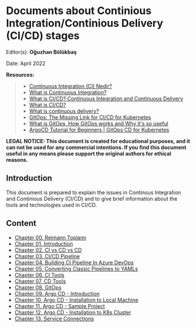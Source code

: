 # Documents about Continious Integration/Continious Delivery (CI/CD) stages

Editor(s): **Oğuzhan Bölükbaş**

Date: April 2022

**Resources:**

> - [Continuous Integration (CI) Nedir?](https://medium.com/bili%C5%9Fim-hareketi/continuous-integration-ci-nedir-fa5dc44e4eb3)
> - [What is Continuous Integration?](https://docs.microsoft.com/en-us/devops/develop/what-is-continuous-integration)
> - [What is CI/CD? Continuous Integration and Continuous Delivery](https://www.guru99.com/continuous-integration.html)
> - [What is CI/CD?](https://www.redhat.com/en/topics/devops/what-is-ci-cd)
> - [What is continuous delivery?](https://www.redhat.com/en/topics/devops/what-is-continuous-delivery)
> - [GitOps: The Missing Link for CI/CD for Kubernetes](https://containerjournal.com/features/gitops-the-missing-link-for-ci-cd-for-kubernetes/)
> - [What is GitOps, How GitOps works and Why it's so useful](https://www.youtube.com/watch?v=f5EpcWp0THw&ab_channel=TechWorldwithNana)
> - [ArgoCD Tutorial for Beginners | GitOps CD for Kubernetes](https://www.youtube.com/watch?v=MeU5_k9ssrs)

**LEGAL NOTICE: This document is created for educational purposes, and it can not be used for any commercial intentions. If you find this document useful in any means please support the original authors for ethical reasons.**

## Introduction

This document is prepared to explain the issues in Continous Integration and Continious Delivery (CI/CD) and to give brief information about the tools and technologies used in CI/CD.

## Content

- [Chapter 00. Reimann Toplamı](ch00-riemann-toplami.md)
- [Chapter 01. Introduction](ch01-introduction.md)
- [Chapter 02. CI vs CD vs CD](ch02-ci-vs-cd-vs-cd.md)
- [Chapter 03. CI/CD Pipeline](ch03-ci-cd-pipeline.md)
- [Chapter 04. Building CI Pipeline In Azure DevOps](ch04-building-ci-pipeline-in-azure-devops.md)
- [Chapter 05. Converting Classic Pipelines to YAMLs](ch05-converting-classic-pipelines-to-yamls.md)
- [Chapter 06. CI Tools](ch06-ci-tools.md)
- [Chapter 07. CD Tools](ch07-cd-tools.md)
- [Chapter 08. GitOps](ch08-gitops.md)
- [Chapter 09. Argo CD - Introduction](ch09-argocd-introduction.md)
- [Chapter 10. Argo CD - Installation to Local Machine](ch10-argocd-installation-to-local-machine.md)
- [Chapter 11. Argo CD - Sample Project](ch11-argocd-sample-project.md)
- [Chapter 12. Argo CD - Installation to K8s Cluster](ch12-argo-cd-installation-to-k8s-cluster.md)
- [Chapter 13. Service Connections](ch13-service-connections.md)

